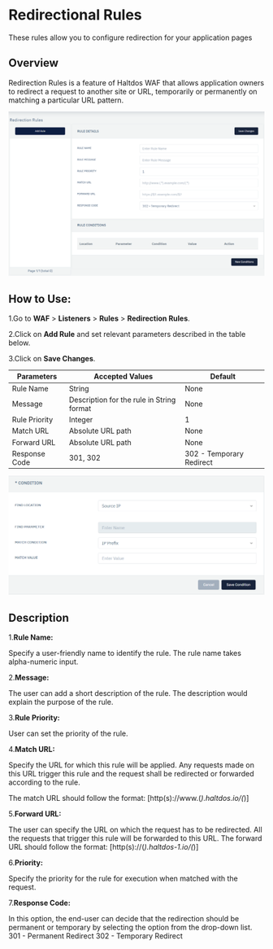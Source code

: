 # Redirectional Rules

These rules allow you to configure redirection for your application pages

## Overview 
Redirection Rules is a feature of Haltdos WAF that allows application owners to redirect a request to another site or URL, temporarily or permanently on matching a particular URL pattern.

![redirectional rules](/img/waf/redirection_rules.png)

## How to Use:
1.Go to **WAF** > **Listeners** > **Rules** > **Redirection Rules**.

2.Click on **Add Rule** and set relevant parameters described in the table below.

3.Click on **Save Changes**.

| Parameters| Accepted Values | Default
| ----------- | ----------- |-----------|
| Rule Name|String|None
Message|Description for the rule in String format|None
Rule Priority|Integer|1
Match URL|Absolute URL path|None
Forward URL|Absolute URL path|None
Response Code|301, 302|302 - Temporary Redirect

![redirectional rules](/img/waf/redirectionrulescondition.png)

## Description
1.**Rule Name:**

Specify a user-friendly name to identify the rule. The rule name takes alpha-numeric input.

2.**Message:**

The user can add a short description of the rule. The description would explain the purpose of the rule.

3.**Rule Priority:**

User can set the priority of the rule.

4.**Match URL:**

Specify the URL for which this rule will be applied. Any requests made on this URL trigger this rule and the request shall be redirected or forwarded according to the rule.

The match URL should follow the format: [http(s)://www.(*).haltdos.io/(*)]

5.**Forward URL:**

The user can specify the URL on which the request has to be redirected. All the requests that trigger this rule will be forwarded to this URL.
The forward URL should follow the format: [http(s)://(*).haltdos-1.io/(*)] 

6.**Priority:** 

Specify the priority for the rule for execution when matched with the request.

7.**Response Code:**

In this option, the end-user can decide that the redirection should be permanent or temporary by selecting the option from the drop-down list.
301 - Permanent Redirect 
302 - Temporary Redirect